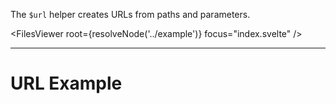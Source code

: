 <script>
    import { resolveNode } from '@roxi/routify'
    import FilesViewer from '#cmp/FilesViewer.svelte'
    import Example from '#cmp/Example.svelte'
</script>


The `$url` helper creates URLs from paths and parameters.

<FilesViewer root={resolveNode('../example')} focus="index.svelte" />

---

# URL Example
<Example offset="../example" />
